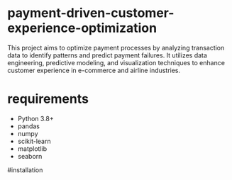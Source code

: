 # payment-driven-customer-experience-optimization
This project aims to optimize payment processes by analyzing transaction data to identify patterns and predict payment failures. It utilizes data engineering, predictive modeling, and visualization techniques to enhance customer experience in e-commerce and airline industries.

# requirements
- Python 3.8+
- pandas
- numpy
- scikit-learn
- matplotlib
- seaborn

#installation